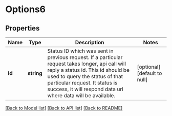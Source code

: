 # Options6

## Properties
Name | Type | Description | Notes
------------ | ------------- | ------------- | -------------
**Id** | **string** | Status ID which was sent in previous request. If a particular request takes longer, api call will reply a status id. This id should be used to query the status of that particular request. It status is success, it will respond data url where data will be available. | [optional] [default to null]

[[Back to Model list]](../README.md#documentation-for-models) [[Back to API list]](../README.md#documentation-for-api-endpoints) [[Back to README]](../README.md)


